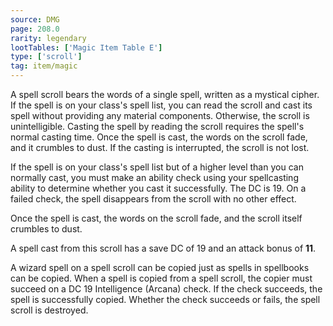 ```yaml
---
source: DMG
page: 208.0
rarity: legendary
lootTables: ['Magic Item Table E']
type: ['scroll']
tag: item/magic
---
```


A spell scroll bears the words of a single spell, written as a mystical cipher. If the spell is on your class's spell list, you can read the scroll and cast its spell without providing any material components. Otherwise, the scroll is unintelligible. Casting the spell by reading the scroll requires the spell's normal casting time. Once the spell is cast, the words on the scroll fade, and it crumbles to dust. If the casting is interrupted, the scroll is not lost.

If the spell is on your class's spell list but of a higher level than you can normally cast, you must make an ability check using your spellcasting ability to determine whether you cast it successfully. The DC is 19. On a failed check, the spell disappears from the scroll with no other effect.

Once the spell is cast, the words on the scroll fade, and the scroll itself crumbles to dust.

A spell cast from this scroll has a save DC of 19 and an attack bonus of **11**.

A wizard spell on a spell scroll can be copied just as spells in spellbooks can be copied. When a spell is copied from a spell scroll, the copier must succeed on a DC 19 Intelligence (Arcana) check. If the check succeeds, the spell is successfully copied. Whether the check succeeds or fails, the spell scroll is destroyed.


